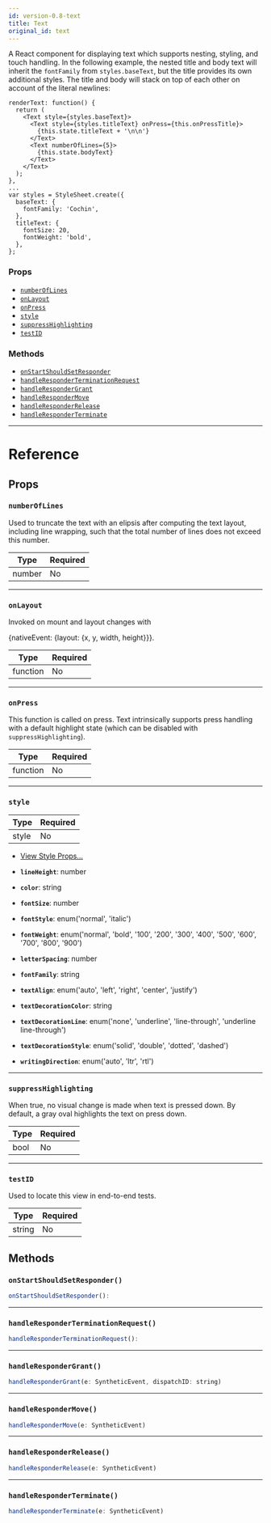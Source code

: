 ```yaml
---
id: version-0.8-text
title: Text
original_id: text
---
```

A React component for displaying text which supports nesting,
styling, and touch handling.  In the following example, the nested title and
body text will inherit the `fontFamily` from `styles.baseText`, but the title
provides its own additional styles.  The title and body will stack on top of
each other on account of the literal newlines:

```
renderText: function() {
  return (
    <Text style={styles.baseText}>
      <Text style={styles.titleText} onPress={this.onPressTitle}>
        {this.state.titleText + '\n\n'}
      </Text>
      <Text numberOfLines={5}>
        {this.state.bodyText}
      </Text>
    </Text>
  );
},
...
var styles = StyleSheet.create({
  baseText: {
    fontFamily: 'Cochin',
  },
  titleText: {
    fontSize: 20,
    fontWeight: 'bold',
  },
};
```

### Props

- [`numberOfLines`](text.md#numberoflines)
- [`onLayout`](text.md#onlayout)
- [`onPress`](text.md#onpress)
- [`style`](text.md#style)
- [`suppressHighlighting`](text.md#suppresshighlighting)
- [`testID`](text.md#testid)




### Methods

- [`onStartShouldSetResponder`](text.md#onstartshouldsetresponder)
- [`handleResponderTerminationRequest`](text.md#handleresponderterminationrequest)
- [`handleResponderGrant`](text.md#handlerespondergrant)
- [`handleResponderMove`](text.md#handlerespondermove)
- [`handleResponderRelease`](text.md#handleresponderrelease)
- [`handleResponderTerminate`](text.md#handleresponderterminate)




---

# Reference

## Props

### `numberOfLines`

Used to truncate the text with an elipsis after computing the text
layout, including line wrapping, such that the total number of lines does
not exceed this number.

| Type | Required |
| - | - |
| number | No |




---

### `onLayout`

Invoked on mount and layout changes with

  {nativeEvent: {layout: {x, y, width, height}}}.

| Type | Required |
| - | - |
| function | No |




---

### `onPress`

This function is called on press.  Text intrinsically supports press
handling with a default highlight state (which can be disabled with
`suppressHighlighting`).

| Type | Required |
| - | - |
| function | No |




---

### `style`



| Type | Required |
| - | - |
| style | No |


  - [View Style Props...](view-style-props.md#style)

  - **`lineHeight`**: number

  - **`color`**: string

  - **`fontSize`**: number

  - **`fontStyle`**: enum('normal', 'italic')

  - **`fontWeight`**: enum('normal', 'bold', '100', '200', '300', '400', '500', '600', '700', '800', '900')

  - **`letterSpacing`**: number

  - **`fontFamily`**: string

  - **`textAlign`**: enum('auto', 'left', 'right', 'center', 'justify')

  - **`textDecorationColor`**: string

  - **`textDecorationLine`**: enum('none', 'underline', 'line-through', 'underline line-through')

  - **`textDecorationStyle`**: enum('solid', 'double', 'dotted', 'dashed')

  - **`writingDirection`**: enum('auto', 'ltr', 'rtl')



---

### `suppressHighlighting`

When true, no visual change is made when text is pressed down.  By
default, a gray oval highlights the text on press down.

| Type | Required |
| - | - |
| bool | No |




---

### `testID`

Used to locate this view in end-to-end tests.

| Type | Required |
| - | - |
| string | No |






## Methods

### `onStartShouldSetResponder()`

```javascript
onStartShouldSetResponder(): 
```



---

### `handleResponderTerminationRequest()`

```javascript
handleResponderTerminationRequest(): 
```



---

### `handleResponderGrant()`

```javascript
handleResponderGrant(e: SyntheticEvent, dispatchID: string)
```



---

### `handleResponderMove()`

```javascript
handleResponderMove(e: SyntheticEvent)
```



---

### `handleResponderRelease()`

```javascript
handleResponderRelease(e: SyntheticEvent)
```



---

### `handleResponderTerminate()`

```javascript
handleResponderTerminate(e: SyntheticEvent)
```




